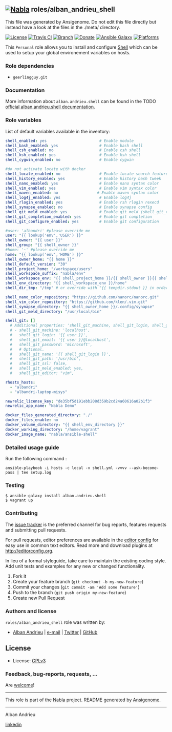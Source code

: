 ## [![Nabla](https://debops.org/images/debops-small.png)](https://github.com/AlbanAndrieu) roles/alban_andrieu_shell

This file was generated by Ansigenome. Do not edit this file directly but instead have a look at the files in the ./meta/ directory.

[![License](http://img.shields.io/:license-apache-blue.svg?style=flat-square)](http://www.apache.org/licenses/LICENSE-2.0.html)
[![Travis CI](https://img.shields.io/travis/AlbanAndrieu/ansible-shell.svg?style=flat)](https://travis-ci.org/AlbanAndrieu/ansible-shell)
[![Branch](http://img.shields.io/github/tag/AlbanAndrieu/ansible-shell.svg?style=flat-square)](https://github.com/AlbanAndrieu/ansible-shell/tree/master)
[![Donate](https://img.shields.io/gratipay/AlbanAndrieu.svg?style=flat)](https://www.gratipay.com/~AlbanAndrieu)
[![Ansible Galaxy](https://img.shields.io/badge/galaxy-alban.andrieu.shell-660198.svg?style=flat)](https://galaxy.ansible.com/alban.andrieu/shell)
[![Platforms](http://img.shields.io/badge/platforms-debian%20/%20ubuntu-lightgrey.svg?style=flat)](#)


This ``Personal`` role allows you to install and configure [Shell](http://fr.wikipedia.org/wiki/Shell_Unix)
which can be used to setup your global environement variables on hosts.


### Role dependencies

- `geerlingguy.git`

### Documentation

More information about `alban.andrieu.shell` can be found in the
TODO [official alban.andrieu.shell documentation](https://docs.debops.org/en/latest/ansible/roles/ansible-shell/docs/).


### Role variables

List of default variables available in the inventory:

```YAML
shell_enabled: yes                       # Enable module
shell_bash_enabled: yes                  # Enable bash shell
shell_csh_enabled: no                    # Enable csh shell
shell_ksh_enabled: yes                   # Enable ksh shell
shell_cygwin_enabled: no                 # Enable cygwin

#do not activate locate with docker
shell_locate_enabled: no                 # Enable locate search feature
shell_history_enabled: yes               # Enable history bash tweek
shell_nano_enabled: yes                  # Enable nano syntax color
shell_vim_enabled: yes                   # Enable vim syntax color
shell_maven_enabled: no                 # Enable maven syntax color
shell_log4j_enabled: yes                 # Enable log4j
shell_rlogin_enabled: yes                # Enable rsh rlogin rexecd
shell_synapse_enabled: no                # Enable synapse config
shell_git_meld_enabled: yes              # Enable git meld (shell_git_configure_enabled must be enabled too)
shell_git_completion_enabled: yes        # Enable git completion
shell_git_configure_enabled: yes         # Enable git configuration

#user: 'albandri' #please override me
user: "{{ lookup('env','USER') }}"
shell_owner: "{{ user }}"
shell_group: "{{ shell_owner }}"
#home: '~' #please override me
home: "{{ lookup('env','HOME') }}"
shell_owner_home: "{{ home }}"
shell_default_version: "30"
shell_project_home: "/workspace/users"
shell_workspace_suffix: "nabla/env"
shell_workspace_env: "{{ shell_project_home }}/{{ shell_owner }}{{ shell_default_version }}/{{ shell_workspace_suffix }}"
shell_env_directory: "{{ shell_workspace_env }}/home"
shell_dir_tmp: "/tmp" # or override with "{{ tempdir.stdout }} in order to have be sure to download the file"

shell_nano_color_repository: "https://github.com/nanorc/nanorc.git"
shell_vim_color_repository: "https://github.com/klen/.vim.git"
shell_synapse_directory: "{{ shell_owner_home }}/.config/synapse"
shell_git_meld_directory: "/usr/local/bin"

shell_git: []
  # Additional properties: 'shell_git_machine, shell_git_login, shell_git_email, shell_git_password, shell_git_name, shell_git_path, shell_git_ssl, shell_git_meld_enabled, shell_git_editor'
  # - shell_git_machine: 'localhost',
  #   shell_git_login: '{{ user }}',
  #   shell_git_email: '{{ user }}@localhost',
  #   shell_git_password: 'microsoft',
  #   # Optional.
  #   shell_git_name: '{{ shell_git_login }}',
  #   shell_git_path: '/usr/bin',
  #   shell_git_ssl: false,
  #   shell_git_meld_enabled: yes,
  #   shell_git_editor: "vim",

rhosts_hosts:
  - "albandri"
  - "albandri-laptop-misys"

newrelic_license_key: "de35bf5d191ebb208d359b2cd24a60616a02b1f3"
newrelic_app_name: "Nabla Demo"

docker_files_generated_directory: "./"
docker_files_enable: no
docker_volume_directory: "{{ shell_env_directory }}"
docker_working_directory: "/home/vagrant"
docker_image_name: "nabla/ansible-shell"
```


### Detailed usage guide

Run the following command :

`ansible-playbook -i hosts -c local -v shell.yml -vvvv --ask-become-pass | tee setup.log`

### Testing
```shell
$ ansible-galaxy install alban.andrieu.shell
$ vagrant up
```

### Contributing

The [issue tracker](https://github.com/AlbanAndrieu/ansible-shell/issues) is the preferred channel for bug reports, features requests and submitting pull requests.

For pull requests, editor preferences are available in the [editor config](.editorconfig) for easy use in common text editors. Read more and download plugins at <http://editorconfig.org>.

In lieu of a formal styleguide, take care to maintain the existing coding style. Add unit tests and examples for any new or changed functionality.

1. Fork it
2. Create your feature branch (`git checkout -b my-new-feature`)
3. Commit your changes (`git commit -am 'Add some feature'`)
4. Push to the branch (`git push origin my-new-feature`)
5. Create new Pull Request

### Authors and license

`roles/alban_andrieu_shell` role was written by:

- [Alban Andrieu](fr.linkedin.com/in/nabla/) | [e-mail](mailto:alban.andrieu@free.fr) | [Twitter](https://twitter.com/AlbanAndrieu) | [GitHub](https://github.com/AlbanAndrieu)

License
-------

- License: [GPLv3](https://tldrlegal.com/license/gnu-general-public-license-v3-%28gpl-3%29)

### Feedback, bug-reports, requests, ...

Are [welcome](https://github.com/AlbanAndrieu/ansible-shell/issues)!

***

This role is part of the [Nabla](https://github.com/AlbanAndrieu) project.
README generated by [Ansigenome](https://github.com/nickjj/ansigenome/).

***

Alban Andrieu

[linkedin](fr.linkedin.com/in/nabla/)

